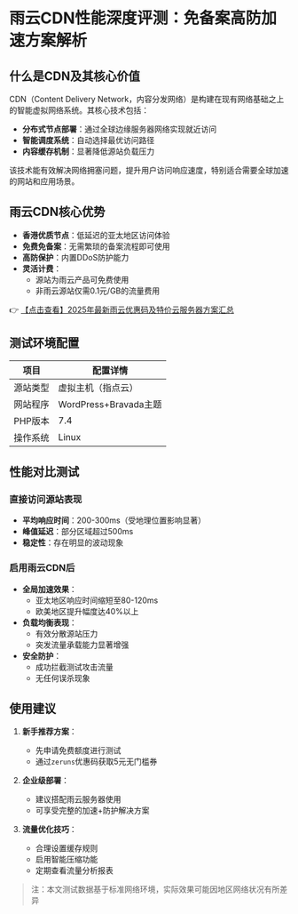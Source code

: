# 雨云CDN性能深度评测：免备案高防加速方案解析

## 什么是CDN及其核心价值
CDN（Content Delivery Network，内容分发网络）是构建在现有网络基础之上的智能虚拟网络系统。其核心技术包括：
- **分布式节点部署**：通过全球边缘服务器网络实现就近访问
- **智能调度系统**：自动选择最优访问路径
- **内容缓存机制**：显著降低源站负载压力

该技术能有效解决网络拥塞问题，提升用户访问响应速度，特别适合需要全球加速的网站和应用场景。

## 雨云CDN核心优势
- **香港优质节点**：低延迟的亚太地区访问体验
- **免费免备案**：无需繁琐的备案流程即可使用
- **高防保护**：内置DDoS防护能力
- **灵活计费**：
  - 源站为雨云产品可免费使用
  - 非雨云源站仅需0.1元/GB的流量费用

👉 [【点击查看】2025年最新雨云优惠码及特价云服务器方案汇总](https://bit.ly/RainYun)

## 测试环境配置
| 项目 | 配置详情 |
|------|----------|
| 源站类型 | 虚拟主机（指点云） |
| 网站程序 | WordPress+Bravada主题 |
| PHP版本 | 7.4 |
| 操作系统 | Linux |

## 性能对比测试
### 直接访问源站表现
- **平均响应时间**：200-300ms（受地理位置影响显著）
- **峰值延迟**：部分区域超过500ms
- **稳定性**：存在明显的波动现象

### 启用雨云CDN后
- **全局加速效果**：
  - 亚太地区响应时间缩短至80-120ms
  - 欧美地区提升幅度达40%以上
- **负载均衡表现**：
  - 有效分散源站压力
  - 突发流量承载能力显著增强
- **安全防护**：
  - 成功拦截测试攻击流量
  - 无任何误杀现象

## 使用建议
1. **新手推荐方案**：
   - 先申请免费额度进行测试
   - 通过`zeruns`优惠码获取5元无门槛券

2. **企业级部署**：
   - 建议搭配雨云服务器使用
   - 可享受完整的加速+防护解决方案

3. **流量优化技巧**：
   - 合理设置缓存规则
   - 启用智能压缩功能
   - 定期查看流量分析报表

> 注：本文测试数据基于标准网络环境，实际效果可能因地区网络状况有所差异